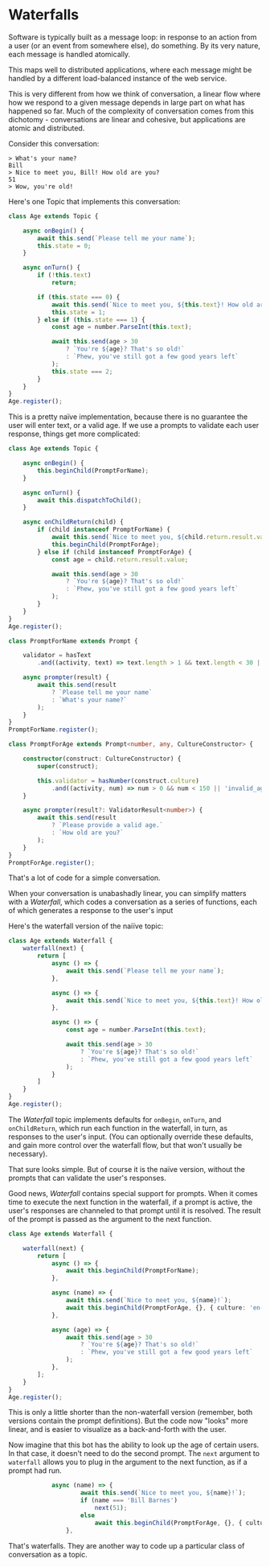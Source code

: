 # Waterfalls

Software is typically built as a message loop: in response to an action from a user (or an event from somewhere else), do something. By its very nature, each message is handled atomically.

This maps well to distributed applications, where each message might be handled by a different load-balanced instance of the web service.

This is very different from how we think of conversation, a linear flow where how we respond to a given message depends in large part on what has happened so far. Much of the complexity of conversation comes from this dichotomy - conversations are linear and cohesive, but applications are atomic and distributed.

Consider this conversation:
```
> What's your name?
Bill
> Nice to meet you, Bill! How old are you?
51
> Wow, you're old!
```
Here's one Topic that implements this conversation:
```ts
class Age extends Topic {

    async onBegin() {
        await this.send(`Please tell me your name`);
        this.state = 0;
    }

    async onTurn() {
        if (!this.text)
            return;

        if (this.state === 0) {
            await this.send(`Nice to meet you, ${this.text}! How old are you?`);
            this.state = 1;
        } else if (this.state === 1) {
            const age = number.ParseInt(this.text);

            await this.send(age > 30
                ? `You're ${age}? That's so old!`
                : `Phew, you've still got a few good years left`
            );
            this.state === 2;
        }
    }
}
Age.register();
```
This is a pretty naïve implementation, because there is no guarantee the user will enter text, or a valid age. If we use a prompts to validate each user response, things get more complicated:
```ts
class Age extends Topic {

    async onBegin() {
        this.beginChild(PromptForName);
    }

    async onTurn() {
        await this.dispatchToChild();
    }

    async onChildReturn(child) {
        if (child instanceof PromptForName) {
            await this.send(`Nice to meet you, ${child.return.result.value}! How old are you?`);
            this.beginChild(PromptForAge);
        } else if (child instanceof PromptForAge) {
            const age = child.return.result.value;

            await this.send(age > 30
                ? `You're ${age}? That's so old!`
                : `Phew, you've still got a few good years left`
            );
        }
    }
}
Age.register();

class PromptForName extends Prompt {

    validator = hasText
        .and((activity, text) => text.length > 1 && text.length < 30 || 'invalid_name');

    async prompter(result) {
        await this.send(result
            ? `Please tell me your name`
            : `What's your name?`
        );
    }
}
PromptForName.register();

class PromptForAge extends Prompt<number, any, CultureConstructor> {

    constructor(construct: CultureConstructor) {
        super(construct);

        this.validator = hasNumber(construct.culture)
            .and((activity, num) => num > 0 && num < 150 || 'invalid_age');
    }

    async prompter(result?: ValidatorResult<number>) {
        await this.send(result
            ? `Please provide a valid age.`
            : `How old are you?`
        );
    }
}
PromptForAge.register();
```
That's a lot of code for a simple conversation.

When your conversation is unabashadly linear, you can simplify matters with a *Waterfall*, which codes a conversation as a series of functions, each of which generates a response to the user's input

Here's the waterfall version of the naiïve topic:
```ts
class Age extends Waterfall {
    waterfall(next) {
        return [
            async () => {
                await this.send(`Please tell me your name`);
            },

            async () => {
                await this.send(`Nice to meet you, ${this.text}! How old are you?`);
            },

            async () => {
                const age = number.ParseInt(this.text);

                await this.send(age > 30
                    ? `You're ${age}? That's so old!`
                    : `Phew, you've still got a few good years left`
                );
            }
        ]
    }
}
Age.register();
```
The *Waterfall* topic implements defaults for `onBegin`, `onTurn`, and `onChildReturn`, which run each function in the waterfall, in turn, as responses to the user's input. (You can optionally override these defaults, and gain more control over the waterfall flow, but that won't usually be necessary).

That sure looks simple. But of course it is the naïve version, without the prompts that can validate the user's responses.

Good news, *Waterfall* contains special support for prompts. When it comes time to execute the next function in the waterfall, if a prompt is active, the user's responses are channeled to that prompt until it is resolved. The result of the prompt is passed as the argument to the next function.
```ts
class Age extends Waterfall {

    waterfall(next) {
        return [
            async () => {
                await this.beginChild(PromptForName);
            },

            async (name) => {
                await this.send(`Nice to meet you, ${name}!`);
                await this.beginChild(PromptForAge, {}, { culture: 'en-us' });
            },

            async (age) => {
                await this.send(age > 30
                    ? `You're ${age}? That's so old!`
                    : `Phew, you've still got a few good years left`
                );
            },
        ];
    }
}
Age.register();
```
This is only a little shorter than the non-waterfall version (remember, both versions contain the prompt definitions). But the code now "looks" more linear, and is easier to visualize as a back-and-forth with the user.

Now imagine that this bot has the ability to look up the age of certain users. In that case, it doesn't need to do the second prompt. The `next` argument to `waterfall` allows you to plug in the argument to the next function, as if a prompt had run.
```ts
            async (name) => {
                    await this.send(`Nice to meet you, ${name}!`);
                    if (name === 'Bill Barnes')
                        next(51);
                    else
                        await this.beginChild(PromptForAge, {}, { culture: 'en-us'});
                },
```
That's waterfalls. They are another way to code up a particular class of conversation as a topic.
